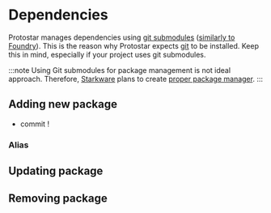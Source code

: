 # Dependencies

Protostar manages dependencies using [git submodules](https://git-scm.com/book/en/v2/Git-Tools-Submodules) ([similarly to Foundry](https://onbjerg.github.io/foundry-book/projects/dependencies.html)). This is the reason why Protostar expects [git](https://git-scm.com/) to be installed. Keep this in mind, especially if your project uses git submodules.

:::note
Using Git submodules for package management is not ideal approach. Therefore, [Starkware](https://starkware.co/) plans to create [proper package manager](https://starkware.notion.site/Cairo-Package-Manager-similar-to-Rust-Crate-e3f668cde90c4996afbd8af4b42bd9bf).
:::

## Adding new package

- commit !

### Alias

## Updating package

## Removing package
